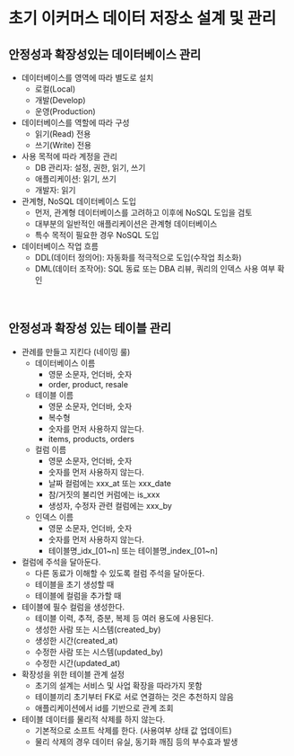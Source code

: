 # 초기 이커머스 데이터 저장소 설계 및 관리

## 안정성과 확장성있는 데이터베이스 관리

 - 데이터베이스를 영역에 따라 별도로 설치
    - 로컬(Local)
    - 개발(Develop)
    - 운영(Production)
 - 데이터베이스를 역할에 따라 구성
    - 읽기(Read) 전용
    - 쓰기(Write) 전용
- 사용 목적에 따라 계정을 관리
    - DB 관리자: 설정, 권한, 읽기, 쓰기
    - 애플리케이션: 읽기, 쓰기
    - 개발자: 읽기
 - 관계형, NoSQL 데이터베이스 도입
    - 먼저, 관계형 데이터베이스를 고려하고 이후에 NoSQL 도입을 검토
    - 대부분의 일반적인 애플리케이션은 관계형 데이터베이스
    - 특수 목적이 필요한 경우 NoSQL 도입
 - 데이터베이스 작업 흐름
    - DDL(데이터 정의어): 자동화를 적극적으로 도입(수작업 최소화)
    - DML(데이터 조작어): SQL 동료 또는 DBA 리뷰, 쿼리의 인덱스 사용 여부 확인

<br/>

## 안정성과 확장성 있는 테이블 관리

 - 관례를 만들고 지킨다 (네이밍 룰)
    - 데이터베이스 이름
        - 영문 소문자, 언더바, 숫자
        - order, product, resale
    - 테이블 이름
        - 영문 소문자, 언더바, 숫자
        - 복수형
        - 숫자를 먼저 사용하지 않는다.
        - items, products, orders
    - 컬럼 이름
        - 영문 소문자, 언더바, 숫자
        - 숫자를 먼저 사용하지 않는다.
        - 날짜 컬럼에는 xxx_at 또는 xxx_date
        - 참/거짓의 불리언 커럼에는 is_xxx
        - 생성자, 수정자 관련 컬럼에는 xxx_by
    - 인덱스 이름
        - 영문 소문자, 언더바, 숫자
        - 숫자를 먼저 사용하지 않는다.
        - 테이블명_idx_[01~n] 또는 테이블명_index_[01~n]
 - 컬럼에 주석을 달아둔다.
    - 다른 동료가 이해할 수 있도록 컬럼 주석을 달아둔다.
    - 테이블을 초기 생성할 때
    - 테이블에 컬럼을 추가할 때
 - 테이블에 필수 컬럼을 생성한다.
    - 테이블 이력, 추적, 증분, 복제 등 여러 용도에 사용된다.
    - 생성한 사람 또는 시스템(created_by)
    - 생성한 시간(created_at)
    - 수정한 사람 또는 시스템(updated_by)
    - 수정한 시간(updated_at)
 - 확장성을 위한 테이블 관계 설정
    - 초기의 설계는 서비스 및 사업 확장을 따라가지 못함
    - 테이블끼리 초기부터 FK로 서로 연결하는 것은 추천하지 않음
    - 애플리케이션에서 id를 기반으로 관계 조회
 - 테이블 데이터를 물리적 삭제를 하지 않는다.
    - 기본적으로 소프트 삭제를 한다. (사용여부 상태 값 업데이트)
    - 물리 삭제의 경우 데이터 유실, 동기화 깨짐 등의 부수효과 발생
